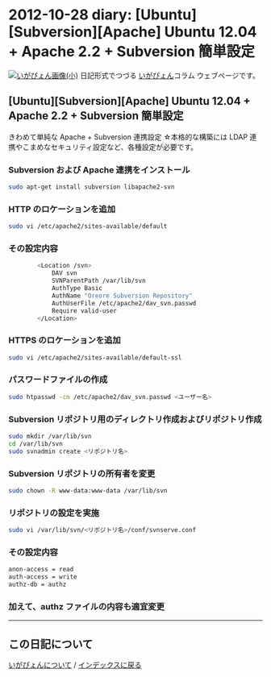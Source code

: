 2012-10-28 diary: [Ubuntu][Subversion][Apache] Ubuntu 12.04 + Apache 2.2 + Subversion 簡単設定
=====================================================================================================
[![いがぴょん画像(小)](https://igapyon.github.io/diary/images/iga200306s.jpg "いがぴょん")](https://igapyon.github.io/diary/memo/memoigapyon.html) 日記形式でつづる [いがぴょん](https://igapyon.github.io/diary/memo/memoigapyon.html)コラム ウェブページです。

## [Ubuntu][Subversion][Apache] Ubuntu 12.04 + Apache 2.2 + Subversion 簡単設定

きわめて単純な Apache + Subversion 連携設定
☆本格的な構築には LDAP 連携やこまめなセキュリティ設定など、各種設定が必要です。


### Subversion および Apache 連携をインストール


```sh
sudo apt-get install subversion libapache2-svn
```



### HTTP のロケーションを追加


```sh
sudo vi /etc/apache2/sites-available/default
```



### その設定内容


```sh
        <Location /svn>
            DAV svn
            SVNParentPath /var/lib/svn
            AuthType Basic
            AuthName "Oreore Subversion Repository"
            AuthUserFile /etc/apache2/dav_svn.passwd
            Require valid-user
        </Location>
```



### HTTPS のロケーションを追加


```sh
sudo vi /etc/apache2/sites-available/default-ssl
```



### パスワードファイルの作成


```sh
sudo htpasswd -cm /etc/apache2/dav_svn.passwd <ユーザー名>
```



### Subversion リポジトリ用のディレクトリ作成およびリポジトリ作成


```sh
sudo mkdir /var/lib/svn
cd /var/lib/svn
sudo svnadmin create <リポジトリ名>
```



### Subversion リポジトリの所有者を変更


```sh
sudo chown -R www-data:www-data /var/lib/svn
```



### リポジトリの設定を実施


```sh
sudo vi /var/lib/svn/<リポジトリ名>/conf/svnserve.conf
```



### その設定内容


```sh
anon-access = read
auth-access = write
authz-db = authz
```



### 加えて、authz ファイルの内容も適宜変更




----------------------------------------------------------------------------------------------------

## この日記について
[いがぴょんについて](https://igapyon.github.io/diary/memo/memoigapyon.html) / [インデックスに戻る](https://igapyon.github.io/diary/idxall.html)

